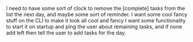 I need to have some sort of clock to remove the [complete] tasks from the list the next day, and maybe some sort of reminder. 
I want some cool fancy stuff on the CLI to make it look all cool and fancy
I want some functionality to start it on startup and ping the user about remaining tasks, and if none add left then tell the user to add tasks for the day.  